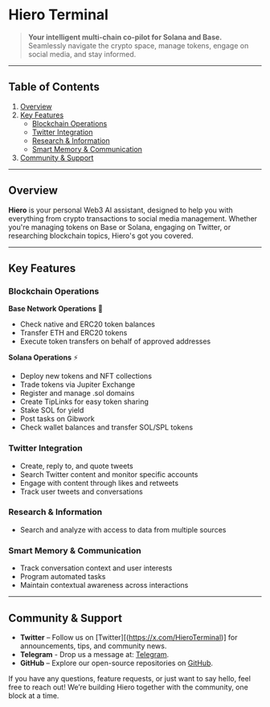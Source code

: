 # Hiero Terminal

> **Your intelligent multi-chain co-pilot for Solana and Base.**  
> Seamlessly navigate the crypto space, manage tokens, engage on social media, and stay informed.

---

## Table of Contents

1. [Overview](#overview)  
2. [Key Features](#key-features)  
   - [Blockchain Operations](#blockchain-operations)  
   - [Twitter Integration](#twitter-integration)  
   - [Research & Information](#research--information)  
   - [Smart Memory & Communication](#smart-memory--communication)  
3. [Community & Support](#community--support)  

---

## Overview

**Hiero** is your personal Web3 AI assistant, designed to help you with everything from crypto transactions to social media management. Whether you're managing tokens on Base or Solana, engaging on Twitter, or researching blockchain topics, Hiero's got you covered.

---

## Key Features

### Blockchain Operations

**Base Network Operations** 🔷
- Check native and ERC20 token balances
- Transfer ETH and ERC20 tokens
- Execute token transfers on behalf of approved addresses

**Solana Operations** ⚡
- Deploy new tokens and NFT collections
- Trade tokens via Jupiter Exchange
- Register and manage .sol domains
- Create TipLinks for easy token sharing
- Stake SOL for yield
- Post tasks on Gibwork
- Check wallet balances and transfer SOL/SPL tokens

### Twitter Integration
- Create, reply to, and quote tweets
- Search Twitter content and monitor specific accounts
- Engage with content through likes and retweets
- Track user tweets and conversations

### Research & Information
- Search and analyze with access to data from multiple sources
  
### Smart Memory & Communication
- Track conversation context and user interests
- Program automated tasks
- Maintain contextual awareness across interactions

---

## Community & Support

- **Twitter** – Follow us on [Twitter][(https://x.com/HieroTerminal)] for announcements, tips, and community news.
- **Telegram** - Drop us a message at: [Telegram](https://t.me/hiero_ai).
- **GitHub** – Explore our open-source repositories on [GitHub](https://github.com/hiero-ai).  

If you have any questions, feature requests, or just want to say hello, feel free to reach out! We’re building Hiero together with the community, one block at a time.
